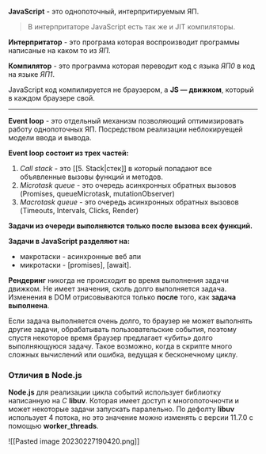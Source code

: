 
**JavaScript** - это однопоточный, интерпритируемым ЯП. 

> В интерпритаторе JavaScript есть так же и JIT компиляторы.

**Интерпритатор** - это програма которая воспроизводит программы написаные на каком то из *ЯП*.

**Компилятор** - это программа которая переводит код с языка *ЯП0* в код на языке *ЯП1*.

JavaScript код компилируется не браузером, а **JS — движком**, который в каждом браузере свой.

---

**Event loop** - это отдельный механизм позволяющий оптимизировать работу однопоточных ЯП. Посредством реализации неблокируещей модели ввода и вывода.

**Event loop состоит из трех частей:**
1. *Call stack* - это [[5. Stack|стек]] в который попадают все объявленные вызовы функций и методов.
2. *Microtask queue* - это очередь асинхронных обратных вызовов (Promises, queueMicrotask, mutationObserver)
3. *Macrotask queue* - это очередь асинхронных обратных вызовов (Timeouts, Intervals, Clicks, Render)

**Задачи из очереди выполняются только после вызова всех функций.**

**Задачи в JavaScript разделяют на:**
- макротаски - асинхронные веб апи
- микротаски - [promises], [await].


**Рендеринг** никогда не происходит во время выполнения задачи движком. Не имеет значения, сколь долго выполняется задача. Изменения в DOM отрисовываются только **после** того, как **задача выполнена**.


Если задача выполняется очень долго, то браузер не может выполнять другие задачи, обрабатывать пользовательские события, поэтому спустя некоторое время браузер предлагает «убить» долго выполняющуюся задачу. Такое возможно, когда в скрипте много сложных вычислений или ошибка, ведущая к бесконечному циклу.

### Отличия в Node.js 

**Node.js** для реализации цикла событий использует библиотку написанную на *C* **libuv**. Которая имеет доступ к многопоточночти и может некоторые задачи запускать паралельно. По дефолту **libuv** использует 4 потока, но это значение можно изменять с версии 11.7.0 с помощью **worker_threads**.

![[Pasted image 20230227190420.png]]